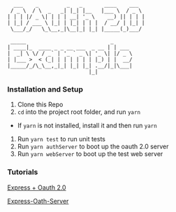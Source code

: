 ```
  ___    _         _   _       ____    ___  
 / _ \  / \  _   _| |_| |__   |___ \  / _ \
| | | |/ _ \| | | | __| '_ \    __) || | | |
| |_| / ___ \ |_| | |_| | | |  / __/ | |_| |
 \___/_/   \_\__,_|\__|_| |_| |_____(_)___/

 _____                           _      
| ____|_  ____ _ _ __ ___  _ __ | | ___
|  _| \ \/ / _` | '_ ` _ \| '_ \| |/ _ \
| |___ >  < (_| | | | | | | |_) | |  __/
|_____/_/\_\__,_|_| |_| |_| .__/|_|\___|
                          |_|           
```

### Installation and Setup

1. Clone this Repo
1. `cd` into the project root folder, and run `yarn`
  - If `yarn` is not installed, install it and then run `yarn`
1. Run `yarn test` to run unit tests
1. Run `yarn authServer` to boot up the oauth 2.0 server
1. Run `yarn webServer` to boot up the test web server

### Tutorials
[Express + Oauth 2.0](https://tech.zilverline.com/2017/03/17/nodejs-oauth2-provider)

[Express-Oath-Server](https://github.com/oauthjs/express-oauth-server/blob/master/examples/postgresql/index.js)
